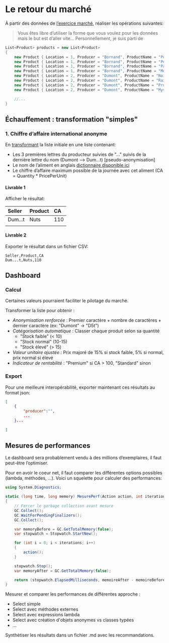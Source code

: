 # Le retour du marché
À partir des données de [l’exercice marché](../marché/), réaliser les opérations suivantes:

> Vous êtes libre d’utiliser la forme que vous voulez pour les données mais le but est d’aller vite... Personnellement, je suis parti de
```csharp
List<Product> products = new List<Product>
{
    new Product { Location = 1, Producer = "Bornand", ProductName = "Pommes", Quantity = 20,Unit = "kg", PricePerUnit = 5.50 },
    new Product { Location = 1, Producer = "Bornand", ProductName = "Poires", Quantity = 16,Unit = "kg", PricePerUnit = 5.50 },
    new Product { Location = 1, Producer = "Bornand", ProductName = "Pastèques", Quantity = 14,Unit = "pièce", PricePerUnit = 5.50 },
    new Product { Location = 1, Producer = "Bornand", ProductName = "Melons", Quantity = 5,Unit = "kg", PricePerUnit = 5.50 },
    new Product { Location = 2, Producer = "Dumont", ProductName = "Noix", Quantity = 20,Unit = "sac", PricePerUnit = 5.50 },
    new Product { Location = 2, Producer = "Dumont", ProductName = "Raisin", Quantity = 6,Unit = "kg", PricePerUnit = 5.50 },
    new Product { Location = 2, Producer = "Dumont", ProductName = "Pruneaux", Quantity = 13,Unit = "kg", PricePerUnit = 5.50 },
    new Product { Location = 2, Producer = "Dumont", ProductName = "Myrtilles", Quantity = 12,Unit = "kg", PricePerUnit = 5.50 },

    //...
}
```
## Échauffement : transformation "simples"

### 1. Chiffre d’affaire international anonyme
En [transformant](../../supports/source/03-Map.md#je-ne-veux-pas-transformer-je-veux-juste-sélectionner) la liste initiale en une liste contenant:

- Les 3 premières lettres du producteur suivies de "..." suivis de la dernière lettre du nom (Dumont --> Dum...t) [pseudo-anonymisation]
- Le nom de l’aliment en anglais [dictionnaire disponible ici](./i18n.cs)
- Le chiffre d’affaire maximum possible de la journée avec cet aliment (CA = Quantity * PricePerUnit)

#### Livrable 1
Afficher le résultat:

| Seller  | Product | CA  |
| :------ | :------ | :-- |
| Dum...t | Nuts    | 110 |
|         |         |     |

#### Livrable 2
Exporter le résultat dans un fichier CSV:

```csv
Seller,Product,CA
Dum...t,Nuts,110
```

## Dashboard

### Calcul
Certaines valeurs pourraient faciliter le pilotage du marché.

Transformer la liste pour obtenir :
- *Anonymisation renforcée* : Premier caractère + nombre de caractères + dernier caractère (ex: "Dumont" → "D5t")
- *Catégorisation automatique* : Classer chaque produit selon sa quantité
  - "Stock faible" (< 10)
  - "Stock normal" (10-15) 
  - "Stock élevé" (> 15)
- *Valeur unitaire ajustée* : Prix majoré de 15% si stock faible, 5% si normal, prix normal si élevé
- *Indicateur de rentabilité* : "Premium" si CA > 100, "Standard" sinon

### Export
Pour une meilleure interopérabilité, exporter maintenant ces résultats au format json:

``` json
[
	{
		"producer":"",
		...
	}...
	
]
```

## Mesures de performances

Le dashboard sera probablement vendu à des millions d’exemplaires, il faut peut-être l’optimiser.

Pour en avoir le coeur net, il faut comparer les différentes options possibles (lambda, méthodes, ...). Voici un squelette pour calculer des performances:

``` csharp
using System.Diagnostics;

static (long time, long memory) MesurePerf(Action action, int iterations = 1000)
{
    // Forcer le garbage collection avant mesure
    GC.Collect();
    GC.WaitForPendingFinalizers();
    GC.Collect();

    var memoryBefore = GC.GetTotalMemory(false);
    var stopwatch = Stopwatch.StartNew();

    for (int i = 0; i < iterations; i++)
    {
        action();
    }

    stopwatch.Stop();
    var memoryAfter = GC.GetTotalMemory(false);

    return (stopwatch.ElapsedMilliseconds, memoireAfter - memoireBefore);
}
```

Mesurer et comparer les performances de différentes approche :
- Select simple
- Select avec méthodes externes
- Select avec expressions lambda
- Select avec création d'objets anonymes vs classes typées
- ...

Synthètiser les résultats dans un fichier .md avec les recommandations.
